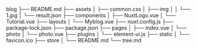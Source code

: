 blog
├── README.md
├── assets
│   ├── common.css
│   ├── img
│   │   └── 1.jpg
│   └── result.json
├── components
│   ├── NuxtLogo.vue
│   └── Tutorial.vue
├── layouts
│   └── Myblog.vue
├── nuxt.config.js
├── package-lock.json
├── package.json
├── pages
│   ├── index.vue
│   └── photo
│       └── photo.vue
├── plugins
│   └── element-ui.js
├── static
│   └── favicon.ico
├── store
│   └── README.md
└── tree.md
